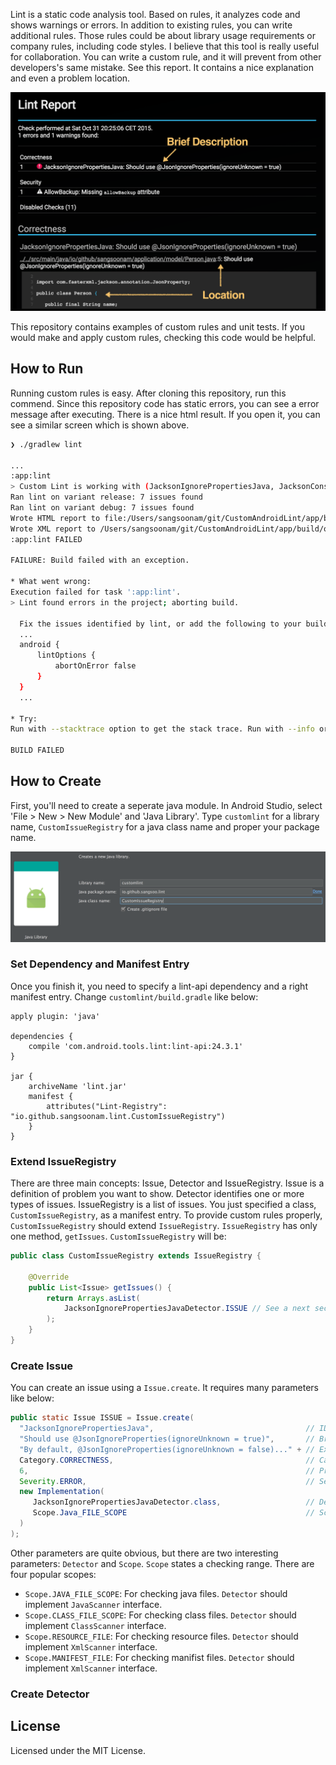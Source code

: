 Lint is a static code analysis tool. Based on rules, it analyzes code and shows warnings or errors. In addition to existing rules, you can write additional rules. Those rules could be about library usage requirements or company rules, including code styles. I believe that this tool is really useful for collaboration. You can write a custom rule, and it will prevent from other developers's same mistake. See this report. It contains a nice explanation and even a problem location.   
 

![](images/lint-report.png)

This repository contains examples of custom rules and unit tests. If you would make and apply custom rules, checking this code would be helpful.

## How to Run
Running custom rules is easy. After cloning this repository, run this commend. Since this repository code has static errors, you can see a error message after executing. There is a nice html result. If you open it, you can see a similar screen which is shown above.


```bash
❯ ./gradlew lint

...
:app:lint
> Custom Lint is working with (JacksonIgnorePropertiesJava, JacksonConstructorWithNonNullOrNullable, RegisterUnregister, StringsSortedByName)
Ran lint on variant release: 7 issues found
Ran lint on variant debug: 7 issues found
Wrote HTML report to file:/Users/sangsoonam/git/CustomAndroidLint/app/build/outputs/lint-results.html
Wrote XML report to /Users/sangsoonam/git/CustomAndroidLint/app/build/outputs/lint-results.xml
:app:lint FAILED

FAILURE: Build failed with an exception.

* What went wrong:
Execution failed for task ':app:lint'.
> Lint found errors in the project; aborting build.
  
  Fix the issues identified by lint, or add the following to your build script to proceed with errors:
  ...
  android {
      lintOptions {
          abortOnError false
      }
  }
  ...

* Try:
Run with --stacktrace option to get the stack trace. Run with --info or --debug option to get more log output.

BUILD FAILED
```

## How to Create
First, you'll need to create a seperate java module. In Android Studio, select 'File > New > New Module' and 'Java Library'. Type `customlint` for a library name, `CustomIssueRegistry` for a java class name and proper your package name.

![](images/java-library.png)

### Set Dependency and Manifest Entry
Once you finish it, you need to specify a lint-api dependency and a right manifest entry. Change `customlint/build.gradle` like below:

```
apply plugin: 'java'

dependencies {
    compile 'com.android.tools.lint:lint-api:24.3.1'
}

jar {
    archiveName 'lint.jar'
    manifest {
        attributes("Lint-Registry": "io.github.sangsoonam.lint.CustomIssueRegistry")
    }
}
```

### Extend IssueRegistry
There are three main concepts: Issue, Detector and IssueRegistry. Issue is a definition of problem you want to show. Detector identifies one or more types of issues. IssueRegistry is a list of issues. You just specified a class, `CustomIssueRegistry`,  as a manifest entry. To provide custom rules properly, `CustomIssueRegistry` should extend `IssueRegistry`. `IssueRegistry` has only one method, `getIssues`. `CustomIssueRegistry` will be:

```java
public class CustomIssueRegistry extends IssueRegistry {

	@Override
	public List<Issue> getIssues() {
		return Arrays.asList(
			JacksonIgnorePropertiesJavaDetector.ISSUE // See a next section
		);
	}	
}
```

### Create Issue
You can create an issue using a `Issue.create`. It requires many parameters like below:
```java
public static Issue ISSUE = Issue.create(
  "JacksonIgnorePropertiesJava",                                  // ID
  "Should use @JsonIgnoreProperties(ignoreUnknown = true)",       // Brief Description
  "By default, @JsonIgnoreProperties(ignoreUnknown = false)..." + // Explanation
  Category.CORRECTNESS,                                           // Category
  6,                                                              // Priority
  Severity.ERROR,                                                 // Severity
  new Implementation(
     JacksonIgnorePropertiesJavaDetector.class,                   // Detector
     Scope.Java_FILE_SCOPE                                        // Scope
  )
);
```

Other parameters are quite obvious, but there are two interesting parameters: `Detector` and `Scope`. `Scope` states a checking range. There are four popular scopes:

* `Scope.JAVA_FILE_SCOPE`: For checking java files. `Detector` should implement `JavaScanner` interface.
* `Scope.CLASS_FILE_SCOPE`: For checking class files. `Detector` should implement `ClassScanner` interface.
* `Scope.RESOURCE_FILE`: For checking resource files. `Detector` should implement `XmlScanner` interface.
* `Scope.MANIFEST_FILE`: For checking manifist files. `Detector` should implement `XmlScanner` interface.

### Create Detector













## License
Licensed under the MIT License.
